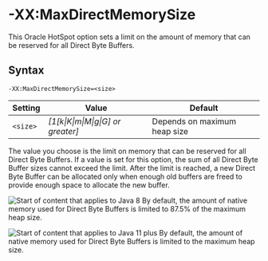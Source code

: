 <!--
* Copyright (c) 2017, 2024 IBM Corp. and others
*
* This program and the accompanying materials are made
* available under the terms of the Eclipse Public License 2.0
* which accompanies this distribution and is available at
* https://www.eclipse.org/legal/epl-2.0/ or the Apache
* License, Version 2.0 which accompanies this distribution and
* is available at https://www.apache.org/licenses/LICENSE-2.0.
*
* This Source Code may also be made available under the
* following Secondary Licenses when the conditions for such
* availability set forth in the Eclipse Public License, v. 2.0
* are satisfied: GNU General Public License, version 2 with
* the GNU Classpath Exception [1] and GNU General Public
* License, version 2 with the OpenJDK Assembly Exception [2].
*
* [1] https://www.gnu.org/software/classpath/license.html
* [2] https://openjdk.org/legal/assembly-exception.html
*
* SPDX-License-Identifier: EPL-2.0 OR Apache-2.0 OR GPL-2.0-only WITH Classpath-exception-2.0 OR GPL-2.0-only WITH OpenJDK-assembly-exception-1.0
-->

# -XX:MaxDirectMemorySize


This Oracle HotSpot option sets a limit on the amount of memory that can be reserved for all Direct Byte Buffers.

## Syntax

    -XX:MaxDirectMemorySize=<size>

| Setting      |  Value                             | Default                      |
|--------------|------------------------------------|------------------------------|
|`<size>`      | *[1[k\|K\|m\|M\|g\|G] or greater]* | Depends on maximum heap size |

The value you choose is the limit on memory that can be reserved for all Direct Byte Buffers. If a value is set for this option, the sum of all Direct Byte Buffer sizes cannot exceed the limit. After the limit is reached, a new Direct Byte Buffer can be allocated only when enough old buffers are freed to provide enough space to allocate the new buffer.

![Start of content that applies to Java 8](cr/java8.png) By default, the amount of native memory used for Direct Byte Buffers is limited to 87.5% of the maximum heap size.

![Start of content that applies to Java 11 plus](cr/java11plus.png) By default, the amount of native memory used for Direct Byte Buffers is limited to the maximum heap size.



<!-- ==== END OF TOPIC ==== xxmaxdirectmemorysize.md ==== -->
